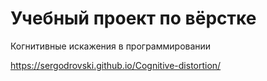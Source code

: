 # Учебный проект по вёрстке

Когнитивные искажения в программировании

https://sergodrovski.github.io/Cognitive-distortion/
